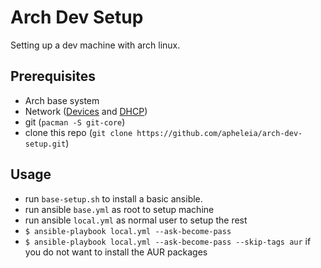 # Arch Dev Setup

Setting up a dev machine with arch linux.

## Prerequisites

- Arch base system
- Network ([Devices](https://wiki.archlinux.org/index.php/Network_configuration#Device_names) and [DHCP](https://wiki.archlinux.org/index.php/Systemd-networkd#Basic_DHCP_network))
- git (`pacman -S git-core`)
- clone this repo (`git clone https://github.com/apheleia/arch-dev-setup.git`)

## Usage

- run `base-setup.sh` to install a basic ansible.
- run ansible `base.yml` as root to setup machine
- run ansible `local.yml` as normal user to setup the rest
 - `$ ansible-playbook local.yml --ask-become-pass`
 - `$ ansible-playbook local.yml --ask-become-pass --skip-tags aur` if you do not want to install the AUR packages
